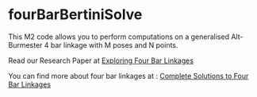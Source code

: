 # fourBarBertiniSolve
This M2 code allows you to perform computations on a generalised Alt-Burmester 4 bar linkage with M poses and N points.

Read our Research Paper at [Exploring Four Bar Linkages](M490_Kinematics.pdf)

You can find more about four bar linkages at : [Complete Solutions to Four Bar Linkages](https://www3.nd.edu/~jhauenst/preprints/bhmmwBurmester.pdf)
